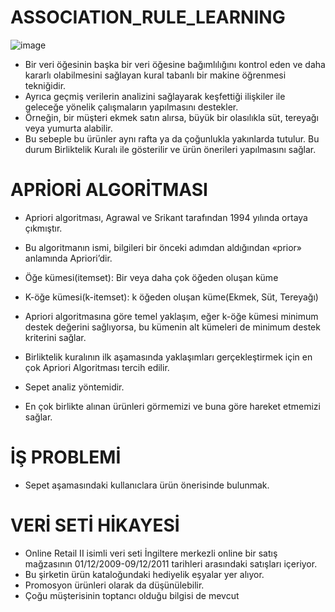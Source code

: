 # ASSOCIATION_RULE_LEARNING

   ![image](https://user-images.githubusercontent.com/73841520/122132425-7bcb8c00-ce43-11eb-88cb-1e3bf4f5384c.png)

* Bir veri öğesinin başka bir veri öğesine bağımlılığını kontrol eden ve daha kararlı olabilmesini sağlayan kural tabanlı bir makine öğrenmesi tekniğidir. 
* Ayrıca geçmiş verilerin analizini sağlayarak keşfettiği ilişkiler ile geleceğe yönelik çalışmaların yapılmasını destekler. 
* Örneğin, bir müşteri ekmek satın alırsa, büyük bir olasılıkla süt, tereyağı veya yumurta alabilir. 
* Bu sebeple bu ürünler aynı rafta ya da çoğunlukla yakınlarda tutulur. Bu durum Birliktelik Kuralı ile gösterilir ve ürün önerileri yapılmasını sağlar.

# APRİORİ ALGORİTMASI 
* Apriori algoritması, Agrawal ve Srikant tarafından 1994 yılında ortaya çıkmıştır.
* Bu algoritmanın ismi, bilgileri bir önceki adımdan aldığından «prior» anlamında Apriori’dir.
* Öğe kümesi(itemset): Bir veya daha çok öğeden oluşan küme
* K-öğe kümesi(k-itemset): k öğeden oluşan küme(Ekmek, Süt, Tereyağı)
* Apriori algoritmasına göre temel yaklaşım, eğer k-öğe kümesi minimum destek değerini sağlıyorsa, bu kümenin alt kümeleri de minimum destek kriterini sağlar.

* Birliktelik kuralının ilk aşamasında yaklaşımları gerçekleştirmek için en çok Apriori Algoritması tercih edilir.
* Sepet analiz yöntemidir.
* En çok birlikte alınan ürünleri görmemizi ve buna göre hareket etmemizi sağlar. 

# İŞ PROBLEMİ
* Sepet aşamasındaki kullanıclara ürün önerisinde bulunmak.

# VERİ SETİ HİKAYESİ
* Online Retail II isimli veri seti İngiltere merkezli online bir satış mağzasının 01/12/2009-09/12/2011 tarihleri arasındaki satışları içeriyor.
* Bu şirketin ürün kataloğundaki hediyelik eşyalar yer alıyor.
* Promosyon ürünleri olarak da düşünülebilir.
* Çoğu müşterisinin toptancı olduğu bilgisi de mevcut

